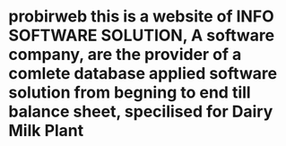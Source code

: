 # probirweb this is a website of INFO SOFTWARE SOLUTION, A software company, are the provider of a comlete database applied software  solution from begning to end till balance sheet, specilised for Dairy Milk Plant
